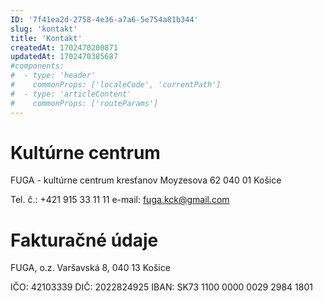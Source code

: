 ```yaml
---
ID: '7f41ea2d-2758-4e36-a7a6-5e754a81b344'
slug: 'kontakt'
title: 'Kontakt'
createdAt: 1702470200871
updatedAt: 1702470385687
#components:
#  - type: 'header'
#    commonProps: ['localeCode', 'currentPath']
#  - type: 'articleContent'
#    commonProps: ['routeParams']
---
```


# Kultúrne centrum

FUGA - kultúrne centrum kresťanov
Moyzesova 62
040 01 Košice

Tel. č.: +421 915 33 11 11
e-mail: fuga.kck@gmail.com

# Fakturačné údaje

FUGA, o.z.
Varšavská 8, 040 13 Košice

IČO: 42103339
DIČ: 2022824925
IBAN: SK73 1100 0000 0029 2984 1801
